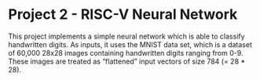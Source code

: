 # Project 2 - RISC-V Neural Network

This project implements a simple neural network which is able to classify handwritten digits. As inputs, it uses the MNIST data set, which is a dataset of 60,000 28x28 images containing handwritten digits ranging from 0-9. These images are treated as “flattened” input vectors of size 784 (= 28 * 28).


